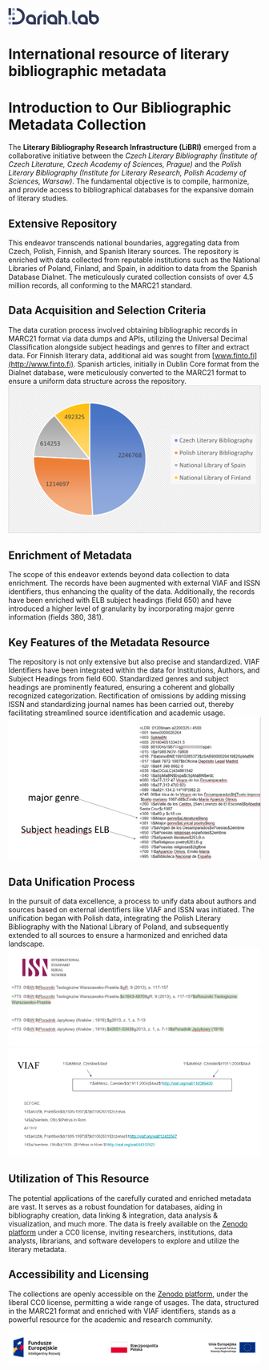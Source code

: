 ![alt text](https://github.com/CHC-Computations/Harmonize/blob/main/logo-1.png?raw=true)
# International resource of literary bibliographic metadata


# Introduction to Our Bibliographic Metadata Collection

The **Literary Bibliography Research Infrastructure (LiBRI)** emerged from a collaborative initiative between the *Czech Literary Bibliography (Institute of Czech Literature, Czech Academy of Sciences, Prague)* and the *Polish Literary Bibliography (Institute for Literary Research, Polish Academy of Sciences, Warsaw)*. The fundamental objective is to compile, harmonize, and provide access to bibliographical databases for the expansive domain of literary studies.

## Extensive Repository

This endeavor transcends national boundaries, aggregating data from Czech, Polish, Finnish, and Spanish literary sources. The repository is enriched with data collected from reputable institutions such as the National Libraries of Poland, Finland, and Spain, in addition to data from the Spanish Database Dialnet. The meticulously curated collection consists of over 4.5 million records, all conforming to the MARC21 standard.

## Data Acquisition and Selection Criteria

The data curation process involved obtaining bibliographic records in MARC21 format via data dumps and APIs, utilizing the Universal Decimal Classification alongside subject headings and genres to filter and extract data. For Finnish literary data, additional aid was sought from [www.finto.fi](http://www.finto.fi). Spanish articles, initially in Dublin Core format from the Dialnet database, were meticulously converted to the MARC21 format to ensure a uniform data structure across the repository.
![alt text](https://github.com/CHC-Computations/Miedzynarodowy-zasob-literackich-metadanych-bibliograficznych/blob/main/sources.png?raw=true)


## Enrichment of Metadata

The scope of this endeavor extends beyond data collection to data enrichment. The records have been augmented with external VIAF and ISSN identifiers, thus enhancing the quality of the data. Additionally, the records have been enriched with ELB subject headings (field 650) and have introduced a higher level of granularity by incorporating major genre information (fields 380, 381).

## Key Features of the Metadata Resource

The repository is not only extensive but also precise and standardized. VIAF Identifiers have been integrated within the data for Institutions, Authors, and Subject Headings from field 600. Standardized genres and subject headings are prominently featured, ensuring a coherent and globally recognized categorization. Rectification of omissions by adding missing ISSN and standardizing journal names has been carried out, thereby facilitating streamlined source identification and academic usage.
![alt text](https://github.com/CHC-Computations/Miedzynarodowy-zasob-literackich-metadanych-bibliograficznych/blob/main/elb.png)

## Data Unification Process

In the pursuit of data excellence, a process to unify data about authors and sources based on external identifiers like VIAF and ISSN was initiated. The unification began with Polish data, integrating the Polish Literary Bibliography with the National Library of Poland, and subsequently extended to all sources to ensure a harmonized and enriched data landscape.
![alt text](https://github.com/CHC-Computations/Miedzynarodowy-zasob-literackich-metadanych-bibliograficznych/blob/main/issn.png)
![alt_text](https://github.com/CHC-Computations/Miedzynarodowy-zasob-literackich-metadanych-bibliograficznych/blob/main/viaf.png)
## Utilization of This Resource

The potential applications of the carefully curated and enriched metadata are vast. It serves as a robust foundation for databases, aiding in bibliography creation, data linking & integration, data analysis & visualization, and much more. The data is freely available on the [Zenodo platform](https://zenodo.org) under a CC0 license, inviting researchers, institutions, data analysts, librarians, and software developers to explore and utilize the literary metadata.

## Accessibility and Licensing

The collections are openly accessible on the [Zenodo platform](https://zenodo.org), under the liberal CC0 license, permitting a wide range of usages. The data, structured in the MARC21 format and enriched with VIAF identifiers, stands as a powerful resource for the academic and research community.

![alt_text](https://github.com/CHC-Computations/Harmonize/blob/main/Zrzut%20ekranu%202022-12-19%20o%2017.48.49.png?raw=true)






